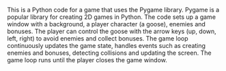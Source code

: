 This is a Python code for a game that uses the Pygame library. Pygame is a popular library for creating 2D games in Python.
The code sets up a game window with a background, a player character (a goose), enemies and bonuses.
The player can control the goose with the arrow keys (up, down, left, right) to avoid enemies and collect bonuses.
The game loop continuously updates the game state, handles events such as creating enemies and bonuses, detecting collisions and updating the screen.
The game loop runs until the player closes the game window.
